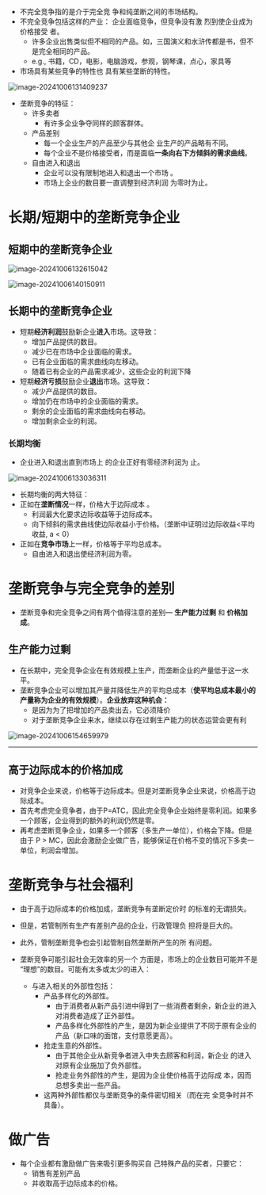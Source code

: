 - 不完全竞争指的是介于完全竞 争和纯垄断之间的市场结构。
- 不完全竞争包括这样的产业： 企业面临竞争，但竞争没有激 烈到使企业成为价格接受 者。
  - 许多企业出售类似但不相同的产品。如，三国演义和水浒传都是书，但不是完全相同的产品。
  - e.g., 书籍，CD，电影，电脑游戏，参观，钢琴课，点心，家具等
- 市场具有某些竞争的特性也 具有某些垄断的特性。

![image-20241006131409237](imgs/14-%E5%9E%84%E6%96%AD%E7%AB%9E%E4%BA%89/image-20241006131409237.png)

- 垄断竞争的特征：
  - 许多卖者
    - 有许多企业争夺同样的顾客群体。
  - 产品差别
    - 每一个企业生产的产品至少与其他企 业生产的产品略有不同。
    - 每个企业不是价格接受者，而是面临**一条向右下方倾斜的需求曲线**。
  - 自由进入和退出
    - 企业可以没有限制地进入和退出一个市场 。
    - 市场上企业的数目要一直调整到经济利润 为零时为止。

# 长期/短期中的垄断竞争企业

## 短期中的垄断竞争企业

![image-20241006132615042](imgs/14-%E5%9E%84%E6%96%AD%E7%AB%9E%E4%BA%89/image-20241006132615042.png)

![image-20241006140150911](imgs/14-%E5%9E%84%E6%96%AD%E7%AB%9E%E4%BA%89/image-20241006140150911.png)

## 长期中的垄断竞争企业

- 短期**经济利润**鼓励新企业**进入**市场。这导致：
  - 增加产品提供的数目。
  - 减少已在市场中企业面临的需求。
  - 已有企业面临的需求曲线向左移动。
  - 随着已有企业的产品需求减少，这些企业的利润下降
- 短期**经济亏损**鼓励企业**退出**市场。这导致：
  - 减少产品提供的数目。
  - 增加仍在市场中的企业面临的需求。
  - 剩余的企业面临的需求曲线向右移动。
  - 增加剩余企业的利润。

### 长期均衡

- 企业进入和退出直到市场上 的企业正好有零经济利润为 止。

![image-20241006133036311](imgs/14-%E5%9E%84%E6%96%AD%E7%AB%9E%E4%BA%89/image-20241006133036311.png)

-  长期均衡的两大特征：
  - 正如在**垄断情况**一样，价格大于边际成本 。
    - 利润最大化要求边际收益等于边际成本。
    - 向下倾斜的需求曲线使边际收益小于价格。（垄断中证明过边际收益<平均收益, a < 0）
  - 正如在**竞争市场**上一样，价格等于平均总成本。
    - 自由进入和退出使经济利润为零。

# 垄断竞争与完全竞争的差别

- 垄断竞争和完全竞争之间有两个值得注意的差别— **生产能力过剩** 和 **价格加成**。

## 生产能力过剩

- 在长期中，完全竞争企业在有效规模上生产，而垄断企业的产量低于这一水平。
- 垄断竞争企业可以增加其产量并降低生产的平均总成本（**使平均总成本最小的产量称为企业的有效规模**）。**企业放弃这种机会：**
  - 是因为为了把增加的产品卖出去，它必须降价
  - 对于垄断竞争企业来水，继续以存在过剩生产能力的状态运营会更有利

![image-20241006154659979](imgs/14-%E5%9E%84%E6%96%AD%E7%AB%9E%E4%BA%89/image-20241006154659979.png)

---

## 高于边际成本的价格加成

- 对竞争企业来说，价格等于边际成本。但是对垄断竞争企业来说，价格高于边际成本。
- 首先考虑完全竞争者，由于P=ATC，因此完全竞争企业始终是零利润。如果多一个顾客，企业得到的额外的利润仍然是零。
- 再考虑垄断竞争企业，如果多一个顾客（多生产一单位），价格会下降。但是由于 P > MC，因此会激励企业做广告，能够保证在价格不变的情况下多卖一单位，利润会增加。

# 垄断竞争与社会福利

- 由于高于边际成本的价格加成，垄断竞争有垄断定价时 的标准的无谓损失。
- 但是，若管制所有生产有差别产品的企业，行政管理负 担将是巨大的。
- 此外，管制垄断竞争也会引起管制自然垄断所产生的所 有问题。

- 垄断竞争可能引起社会无效率的另一个 方面是，市场上的企业数目可能并不是 “理想”的数目。可能有太多或太少的进入：
  - 与进入相关的外部性包括：
    - 产品多样化的外部性。
      - 由于消费者从新产品引进中得到了一些消费者剩余，新企业的进入对消费者造成了正外部性。
      - 产品多样化外部性的产生，是因为新企业提供了不同于原有企业的产品（新口味的面馆，支付意愿更高）。
    - 抢走生意的外部性。
      - 由于其他企业从新竞争者进入中失去顾客和利润，新企业 的进入对原有企业施加了负外部性。 
      - 抢走业务外部性的产生，是因为企业使价格高于边际成 本，因而总想多卖出一些产品。
    - 这两种外部性都仅与垄断竞争的条件密切相关（而在完 全竞争时并不具备）。

# 做广告

- 每个企业都有激励做广告来吸引更多购买自 己特殊产品的买者，只要它：
  - 销售有差别产品
  - 并收取高于边际成本的价格。